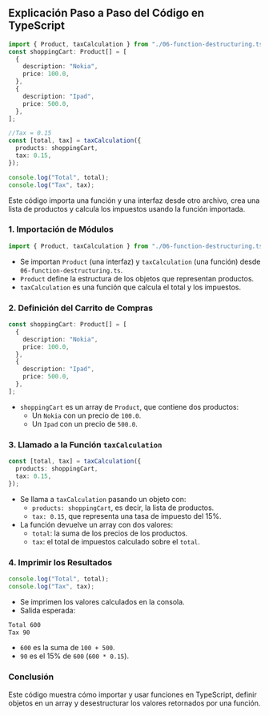 ## Explicación Paso a Paso del Código en TypeScript

```typescript
import { Product, taxCalculation } from "./06-function-destructuring.ts";
const shoppingCart: Product[] = [
  {
    description: "Nokia",
    price: 100.0,
  },
  {
    description: "Ipad",
    price: 500.0,
  },
];

//Tax = 0.15
const [total, tax] = taxCalculation({
  products: shoppingCart,
  tax: 0.15,
});

console.log("Total", total);
console.log("Tax", tax);
```

Este código importa una función y una interfaz desde otro archivo, crea una lista de productos y calcula los impuestos usando la función importada.

### 1. Importación de Módulos

```typescript
import { Product, taxCalculation } from "./06-function-destructuring.ts";
```

- Se importan `Product` (una interfaz) y `taxCalculation` (una función) desde `06-function-destructuring.ts`.
- `Product` define la estructura de los objetos que representan productos.
- `taxCalculation` es una función que calcula el total y los impuestos.

### 2. Definición del Carrito de Compras

```typescript
const shoppingCart: Product[] = [
  {
    description: "Nokia",
    price: 100.0,
  },
  {
    description: "Ipad",
    price: 500.0,
  },
];
```

- `shoppingCart` es un array de `Product`, que contiene dos productos:
  - Un `Nokia` con un precio de `100.0`.
  - Un `Ipad` con un precio de `500.0`.

### 3. Llamado a la Función `taxCalculation`

```typescript
const [total, tax] = taxCalculation({
  products: shoppingCart,
  tax: 0.15,
});
```

- Se llama a `taxCalculation` pasando un objeto con:
  - `products: shoppingCart`, es decir, la lista de productos.
  - `tax: 0.15`, que representa una tasa de impuesto del 15%.
- La función devuelve un array con dos valores:
  - `total`: la suma de los precios de los productos.
  - `tax`: el total de impuestos calculado sobre el `total`.

### 4. Imprimir los Resultados

```typescript
console.log("Total", total);
console.log("Tax", tax);
```

- Se imprimen los valores calculados en la consola.
- Salida esperada:

```bash
Total 600
Tax 90
```

- `600` es la suma de `100 + 500`.
- `90` es el 15% de `600` (`600 * 0.15`).

### Conclusión

Este código muestra cómo importar y usar funciones en TypeScript, definir objetos en un array y desestructurar los valores retornados por una función.
